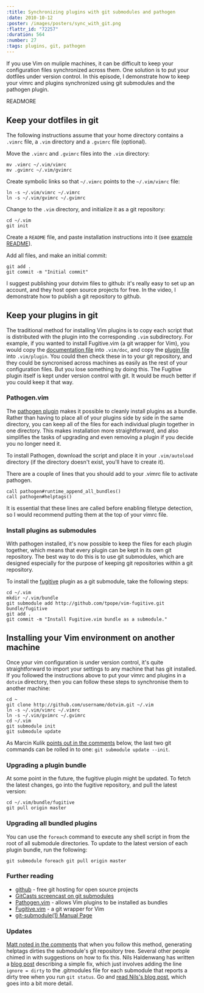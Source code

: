 ```yaml
--- 
:title: Synchronizing plugins with git submodules and pathogen
:date: 2010-10-12
:poster: /images/posters/sync_with_git.png
:flattr_id: "72257"
:duration: 564
:number: 27
:tags: plugins, git, pathogen
---
```


If you use Vim on muliple machines, it can be difficult to keep your configuration files synchronized across them. One solution is to put your dotfiles under version control. In this episode, I demonstrate how to keep your vimrc and plugins synchronized using git submodules and the pathogen plugin.



READMORE


## Keep your dotfiles in git

The following instructions assume that your home directory contains a `.vimrc` file, a `.vim` directory and a `.gvimrc` file (optional).

Move the `.vimrc` and `.gvimrc` files into the `.vim` directory:

    mv .vimrc ~/.vim/vimrc
    mv .gvimrc ~/.vim/gvimrc

Create symbolic links so that `~/.vimrc` points to the `~/.vim/vimrc` file:

    ln -s ~/.vim/vimrc ~/.vimrc
    ln -s ~/.vim/gvimrc ~/.gvimrc

Change to the `.vim` directory, and initialize it as a git repository:

    cd ~/.vim
    git init

Create a `README` file, and paste installation instructions into it (see [example README][readme]).

Add all files, and make an initial commit:

    git add .
    git commit -m "Initial commit"

I suggest publishing your dotvim files to github: it's really easy to set up an account, and they host open source projects for free. In the video, I demonstrate how to publish a git repository to github.

## Keep your plugins in git

The traditional method for installing Vim plugins is to copy each script that is distributed with the plugin into the corresponding `.vim` subdirectory. For example, if you wanted to install Fugitive.vim (a git wrapper for Vim), you would copy the [documentation file][f_doc] into `.vim/doc`, and copy the [plugin file][f_plug] into `.vim/plugin`. You could then check these in to your git repository, and they could be syncronised across machines as easily as the rest of your configuration files. But you lose something by doing this. The Fugitive plugin itself is kept under version control with git. It would be much better if you could keep it that way.

### Pathogen.vim

The [pathogen plugin][pathogen] makes it possible to cleanly install plugins as a bundle. Rather than having to place all of your plugins side by side in the same directory, you can keep all of the files for each individual plugin together in one directory. This makes installation more straightforward, and also simplifies the tasks of upgrading and even removing a plugin if you decide you no longer need it.

To install Pathogen, download the script and place it in your `.vim/autoload` directory (if the directory doesn't exist, you'll have to create it).

There are a couple of lines that you should add to your .vimrc file to activate pathogen.

```viml
call pathogen#runtime_append_all_bundles()
call pathogen#helptags()
```

It is essential that these lines are called before enabling filetype detection, so I would recommend putting them at the top of your vimrc file. 

### Install plugins as submodules

With pathogen installed, it's now possible to keep the files for each plugin together, which means that every plugin can be kept in its own git repository. The best way to do this is to use git submodules, which are designed especially for the purpose of keeping git repositories within a git repository.

To install the [fugitive][fugitive] plugin as a git submodule, take the following steps:

    cd ~/.vim
    mkdir ~/.vim/bundle
    git submodule add http://github.com/tpope/vim-fugitive.git bundle/fugitive
    git add .
    git commit -m "Install Fugitive.vim bundle as a submodule."

## Installing your Vim environment on another machine

Once your vim configuration is under version control, it's quite straightforward to import your settings to any machine that has git installed. If you followed the instructions above to put your vimrc and plugins in a `dotvim` directory, then you can follow these steps to synchronise them to another machine:

    cd ~
    git clone http://github.com/username/dotvim.git ~/.vim
    ln -s ~/.vim/vimrc ~/.vimrc
    ln -s ~/.vim/gvimrc ~/.gvimrc
    cd ~/.vim
    git submodule init
    git submodule update

As Marcin Kulik [points out in the comments][fold] below, the last two git commands can be rolled in to one: `git submodule update --init`.

### Upgrading a plugin bundle

At some point in the future, the fugitive plugin might be updated. To fetch the latest changes, go into the fugitive repository, and pull the latest version:

    cd ~/.vim/bundle/fugitive
    git pull origin master

### Upgrading all bundled plugins

You can use the `foreach` command to execute any shell script in from the root of all submodule directories. To update to the latest version of each plugin bundle, run the following:

    git submodule foreach git pull origin master

### Further reading

* [github][github] - free git hosting for open source projects
* [GitCasts screencast on git submodules][gitcast]
* [Pathogen.vim][pathogen] - allows Vim plugins to be installed as bundles
* [Fugitive.vim][fugitive] - a git wrapper for Vim
* [git-submodule(1) Manual Page][submodules]

### Updates

[Matt noted in the comments][comment] that when you follow this method, generating helptags dirties the submodule's git repository tree. Several other people chimed in with suggestions on how to fix this. Nils Haldenwang has written a [blog post][nils] describing a simple fix, which just involves adding the line `ignore = dirty` to the .gitmodules file for each submodule that reports a dirty tree when you run `git status`. Go and [read Nils's blog post][nils], which goes into a bit more detail.

[gitcast]:  http://blip.tv/file/4218925
[fugitive]: http://github.com/tpope/vim-fugitive
[pathogen]: http://www.vim.org/scripts/script.php?script_id=2332
[readme]: http://github.com/nelstrom/dotvim/raw/master/README
[f_doc]: http://github.com/tpope/vim-fugitive/blob/master/doc/fugitive.txt
[f_plug]: http://github.com/tpope/vim-fugitive/blob/master/plugin/fugitive.vim
[github]: http://github.com/
[fold]: http://disq.us/ot9va
[comment]: http://vimcasts.org/episodes/synchronizing-plugins-with-git-submodules-and-pathogen/#comment-86512237
[nils]: http://www.nils-haldenwang.de/frameworks-and-tools/git/how-to-ignore-changes-in-git-submodules
[submodules]: http://www.kernel.org/pub/software/scm/git/docs/v1.7.5.4/git-submodule.html
